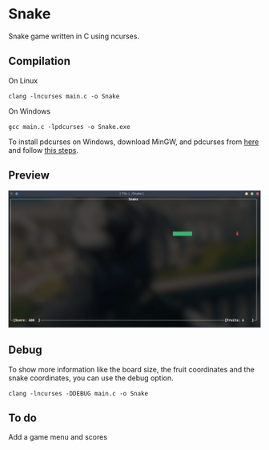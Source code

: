 # Snake

Snake game written in C using ncurses.

## Compilation

On Linux

    clang -lncurses main.c -o Snake

On Windows

    gcc main.c -lpdcurses -o Snake.exe

To install pdcurses on Windows, download MinGW, and pdcurses from <a href="https://sourceforge.net/projects/pdcurses/files/pdcurses/3.4/pdc34dllw.zip/download">here</a> and follow <a href="https://cects.com/adding-pdcurses-to-mingw/">this steps</a>.

## Preview

![ncurses Snake](./snake.gif)

## Debug

To show more information like the board size, the fruit coordinates and the snake coordinates, you can use the debug option.

    clang -lncurses -DDEBUG main.c -o Snake

## To do

Add a game menu and scores
